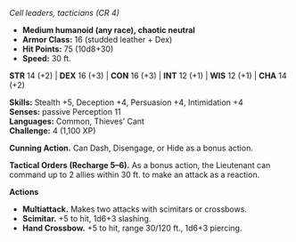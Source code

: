 _Cell leaders, tacticians (CR 4)_

- **Medium humanoid (any race), chaotic neutral**
- **Armor Class:** 16 (studded leather + Dex)
- **Hit Points:** 75 (10d8+30)
- **Speed:** 30 ft.

**STR** 14 (+2) | **DEX** 16 (+3) | **CON** 16 (+3) | **INT** 12 (+1) | **WIS** 12 (+1) | **CHA** 14 (+2)

**Skills:** Stealth +5, Deception +4, Persuasion +4, Intimidation +4  
**Senses:** passive Perception 11  
**Languages:** Common, Thieves’ Cant  
**Challenge:** 4 (1,100 XP)

**Cunning Action.** Can Dash, Disengage, or Hide as a bonus action.

**Tactical Orders (Recharge 5–6).** As a bonus action, the Lieutenant can command up to 2 allies within 30 ft. to make an attack as a reaction.

**Actions**
- **Multiattack.** Makes two attacks with scimitars or crossbows.
- **Scimitar.** +5 to hit, 1d6+3 slashing.
- **Hand Crossbow.** +5 to hit, range 30/120 ft., 1d6+3 piercing.